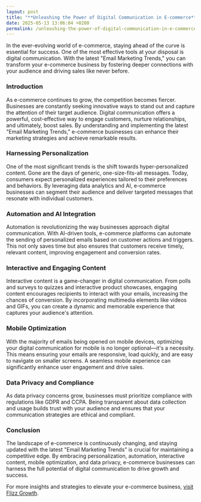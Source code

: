 ```yaml
---
layout: post
title: "**Unleashing the Power of Digital Communication in E-commerce**"
date: 2025-05-13 13:06:04 +0200
permalink: /unleashing-the-power-of-digital-communication-in-e-commerce/
---
```



In the ever-evolving world of e-commerce, staying ahead of the curve is essential for success. One of the most effective tools at your disposal is digital communication. With the latest "Email Marketing Trends," you can transform your e-commerce business by fostering deeper connections with your audience and driving sales like never before.

### Introduction

As e-commerce continues to grow, the competition becomes fiercer. Businesses are constantly seeking innovative ways to stand out and capture the attention of their target audience. Digital communication offers a powerful, cost-effective way to engage customers, nurture relationships, and ultimately, boost sales. By understanding and implementing the latest "Email Marketing Trends," e-commerce businesses can enhance their marketing strategies and achieve remarkable results.

### Harnessing Personalization

One of the most significant trends is the shift towards hyper-personalized content. Gone are the days of generic, one-size-fits-all messages. Today, consumers expect personalized experiences tailored to their preferences and behaviors. By leveraging data analytics and AI, e-commerce businesses can segment their audience and deliver targeted messages that resonate with individual customers.

### Automation and AI Integration

Automation is revolutionizing the way businesses approach digital communication. With AI-driven tools, e-commerce platforms can automate the sending of personalized emails based on customer actions and triggers. This not only saves time but also ensures that customers receive timely, relevant content, improving engagement and conversion rates.

### Interactive and Engaging Content

Interactive content is a game-changer in digital communication. From polls and surveys to quizzes and interactive product showcases, engaging content encourages recipients to interact with your emails, increasing the chances of conversion. By incorporating multimedia elements like videos and GIFs, you can create a dynamic and memorable experience that captures your audience's attention.

### Mobile Optimization

With the majority of emails being opened on mobile devices, optimizing your digital communication for mobile is no longer optional—it's a necessity. This means ensuring your emails are responsive, load quickly, and are easy to navigate on smaller screens. A seamless mobile experience can significantly enhance user engagement and drive sales.

### Data Privacy and Compliance

As data privacy concerns grow, businesses must prioritize compliance with regulations like GDPR and CCPA. Being transparent about data collection and usage builds trust with your audience and ensures that your communication strategies are ethical and compliant.

### Conclusion

The landscape of e-commerce is continuously changing, and staying updated with the latest "Email Marketing Trends" is crucial for maintaining a competitive edge. By embracing personalization, automation, interactive content, mobile optimization, and data privacy, e-commerce businesses can harness the full potential of digital communication to drive growth and success.

For more insights and strategies to elevate your e-commerce business, [visit Flizz Growth](https://flizzgrowth.com).